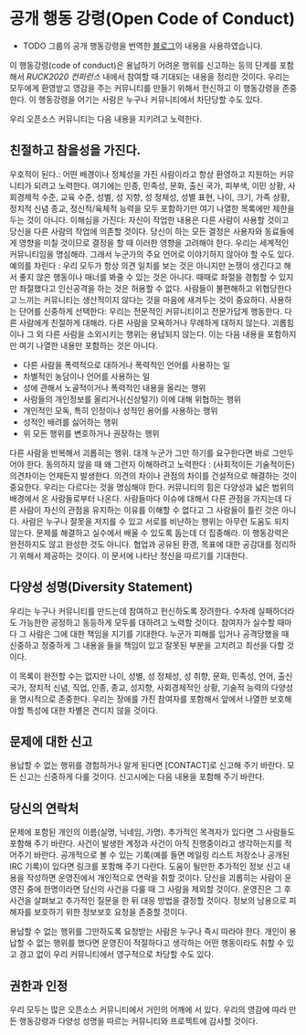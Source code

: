 # 공개 행동 강령(Open Code of Conduct)

* TODO 그룹의 공개 행동강령을 번역한 [블로그](https://blog.outsider.ne.kr/1158)의 내용을 사용하였습니다.

이 행동강령(code of conduct)은 용납하기 어려운 행위를 신고하는 등의 단계를 포함해서 *RUCK2020 컨퍼런스* 내에서 참여할 때 기대되는 내용을 정리한 것이다. 우리는 모두에게 환영받고 영감을 주는 커뮤니티를 만들기 위해서 헌신하고 이 행동강령을 존중한다. 이 행동강령을 어기는 사람은 누구나 커뮤니티에서 차단당할 수도 있다.

우리 오픈소스 커뮤니티는 다음 내용을 지키려고 노력한다.

## 친절하고 참을성을 가진다.
우호적이 된다.: 어떤 배경이나 정체성을 가진 사람이라고 항상 환영하고 지원하는 커뮤니티가 되려고 노력한다. 여기에는 인종, 민족성, 문화, 출신 국가, 피부색, 이민 상황, 사회경제적 수준, 교육 수준, 성별, 성 지향, 성 정체성, 성별 표현, 나이, 크기, 가족 상황, 정치적 신념 종교, 정신적/육체적 능력을 모두 포함하기만 여기 나열한 목록에만 제한을 두는 것이 아니다.
이해심을 가진다: 자신이 작업한 내용은 다른 사람이 사용할 것이고 당신을 다른 사람의 작업에 의존할 것이다. 당신이 하는 모든 결정은 사용자와 동료들에게 영향을 미칠 것이므로 결정을 할 때 이러한 영향을 고려해야 한다. 우리는 세계적인 커뮤니티임을 명심해라. 그래서 누군가의 주요 언어로 이야기하지 않아야 할 수도 있다.
예의를 차린다 : 우리 모두가 항상 의견 일치를 보는 것은 아니지만 논쟁이 생긴다고 해서 좋지 않은 행동이나 매너를 봐줄 수 있는 것은 아니다. 때때로 좌절을 경험할 수 있지만 좌절했다고 인신공격을 하는 것은 허용할 수 없다. 사람들이 불편해하고 위협당한다고 느끼는 커뮤니티는 생산적이지 않다는 것을 마음에 새겨두는 것이 중요하다.
사용하는 단어를 신중하게 선택한다: 우리는 전문적인 커뮤니티이고 전문가답게 행동한다. 다른 사람에게 친절하게 대해라. 다른 사람을 모욕하거나 무례하게 대하지 않는다. 괴롭힘이나 그 외 다른 사람을 소외시키는 행위는 용납되지 않는다. 이는 다음 내용을 포함하지만 여기 나열한 내용만 포함하는 것은 아니다.

- 다른 사람을 폭력적으로 대하거나 폭력적인 언어를 사용하는 일
- 차별적인 농담이나 언어를 사용하는 일
- 성에 관해서 노골적이거나 폭력적인 내용을 올리는 행위
- 사람들의 개인정보를 올리거나(신상털기) 이에 대해 위협하는 행위
- 개인적인 모독, 특히 인정이나 성적인 용어를 사용하는 행위
- 성적인 배려를 싫어하는 행위
- 위 모든 행위를 변호하거나 권장하는 행위

다른 사람을 반복해서 괴롭히는 행위. 대개 누군가 그만 하기를 요구한다면 바로 그만두어야 한다.
동의하지 않을 때 왜 그런지 이해하려고 노력한다 : (사회적이든 기술적이든) 의견차이는 언제든지 발생한다. 의견의 차이나 관점의 차이를 건설적으로 해결하는 것이 중요한다. 우리는 다르다는 것을 명심해야 한다. 커뮤니티의 힘은 다양성과 넓은 범위의 배경에서 온 사람들로부터 나온다. 사람들마다 이슈에 대해서 다른 관점을 가지는데 다른 사람이 자신의 관점을 유지하는 이유를 이해할 수 없다고 그 사람들이 틀린 것은 아니다. 사람은 누구나 잘못을 저지를 수 있고 서로를 비난하는 행위는 아무런 도움도 되지 않는다. 문제를 해결하고 실수에서 배울 수 있도록 돕는데 더 집중해라.
이 행동강력은 완전하지도 않고 완성한 것도 아니다. 협업과 공유된 환경, 목표에 대한 공감대를 정리하기 위해서 제공하는 것이다. 이 문서에 나타난 정신을 따르기를 기대한다.


## 다양성 성명(Diversity Statement)
우리는 누구나 커뮤니티를 만드는데 참여하고 헌신하도록 장려한다. 수차례 실패하더라도 가능한한 공정하고 동등하게 모두를 대하려고 노력할 것이다. 참여자가 실수할 때마다 그 사람은 그에 대한 책임을 지기를 기대한다. 누군가 피해를 입거나 공격당했을 때 신중하고 정중하게 그 내용을 들을 책임이 있고 잘못된 부분을 고치려고 최선을 다할 것이다.

이 목록이 완전할 수는 없지만 나이, 성별, 성 정체성, 성 취향, 문화, 민족성, 언어, 출신국가, 정치적 신념, 직업, 인종, 종교, 성지향, 사회경제적인 상황, 기술적 능력의 다양성을 명시적으로 존중한다. 우리는 장애를 가진 참여자를 포함해서 앞에서 나열한 보호해야할 특성에 대한 차별은 견디지 않을 것이다.


## 문제에 대한 신고
용납할 수 없는 행위를 경험하거나 알게 된다면 [CONTACT]로 신고해 주기 바란다. 모든 신고는 신중하게 다룰 것이다. 신고시에는 다음 내용을 포함해 주기 바란다.

## 당신의 연락처
문제에 포함된 개인의 이름(실명, 닉네임, 가명). 추가적인 목격자가 있다면 그 사람들도 포함해 주기 바란다. 사건이 발생한 계정과 사건이 아직 진행중이라고 생각하는지를 적어주기 바란다. 공개적으로 볼 수 있는 기록(예를 들면 메일링 리스트 저장소나 공개된 IRC 기록)이 있다면 링크를 포함해 주기 다란다.
도움이 될만한 추가적인 정보
신고 내용을 작성하면 운영진에서 개인적으로 연락을 취할 것이다. 당신을 괴롭히는 사람이 운영진 중에 한명이라면 당신의 사건을 다룰 때 그 사람을 제외할 것이다. 운영진은 그 후 사건을 살펴보고 추가적인 질문을 한 뒤 대응 방법을 결정할 것이다. 정보의 남용으로 피해자를 보호하기 위한 정보보호 요청을 존중할 것이다.

용납할 수 없는 행위를 그만하도록 요청받는 사람은 누구나 즉시 따라야 한다. 개인이 용납할 수 없는 행위를 했다면 운영진이 적절하다고 생각하는 어떤 행동이라도 취할 수 있고 경고 없이 우리 커뮤니티에서 영구적으로 차당할 수도 있다.


## 권한과 인정
우리 모두는 많은 오픈소스 커뮤니티에서 거인의 어깨에 서 있다. 우리의 영감에 따라 만든 행동강령과 다양성 성명을 따르는 커뮤니티와 프로젝트에 감사할 것이다.
